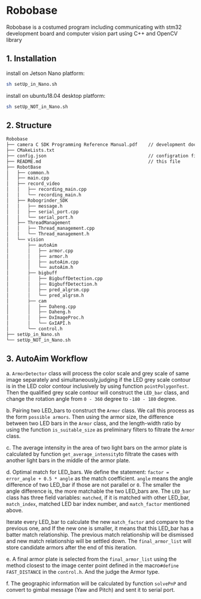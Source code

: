 # Robobase

Robobase is a costumed program including communicating with stm32 development board and computer vision part using C++ and OpenCV library 

## 1. Installation
install on Jetson Nano platform:
```bash
sh setUp_in_Nano.sh
```
install on ubuntu18.04 desktop platform:
```bash
sh setUp_NOT_in_Nano.sh
```

## 2. Structure
```bash
Robobase
├── camera C SDK Programming Reference Manual.pdf    // development document for camera
├── CMakeLists.txt
├── config.json                                      // configration file
├── README.md                                        // this file
├── RobotBase
│   ├── common.h        
│   ├── main.cpp
│   ├── record_video
│   │   ├── recording_main.cpp
│   │   └── recording_main.h
│   ├── Robogrinder_SDK
│   │   ├── message.h
│   │   ├── serial_port.cpp
│   │   └── serial_port.h
│   ├── ThreadManagement
│   │   ├── Thread_management.cpp
│   │   └── Thread_management.h
│   └── vision
│       ├── autoAim
│       │   ├── armor.cpp                 
│       │   ├── armor.h
│       │   ├── autoAim.cpp
│       │   └── autoAim.h
│       ├── bigbuff
│       │   ├── BigbuffDetection.cpp
│       │   ├── BigbuffDetection.h
│       │   ├── pred_algrsm.cpp
│       │   └── pred_algrsm.h
│       ├── cam
│       │   ├── Daheng.cpp
│       │   ├── Daheng.h
│       │   ├── DxImageProc.h
│       │   └── GxIAPI.h
│       └── control.h
├── setUp_in_Nano.sh
└── setUp_NOT_in_Nano.sh
```
## 3. AutoAim Workflow
a. `ArmorDetector` class will process the color scale and grey scale of same image separately and simultaneously,judging if the LED grey scale contour is in the LED color contour inclusively by using function `pointPolygonTest`. Then the qualified grey scale contour will construct the `LED_bar` class, and change the rotation angle from `0 - 360` degree to `-180 - 180` degree.

b. Pairing two LED_bars to construct the `Armor` class. We call this process as the form `possible armors`. Then using the armor size, the difference between two LED bars in the `Armor` class, and the length-width ratio by using the function `is_suitable_size` as preliminary filters to filtrate the `Armor` class.

c. The average intensity in the area of two light bars on the armor plate is calculated by function `get_average_intensity`to filtrate the cases with another light bars in the middle of the armor plate.

d. Optimal match for LED_bars. We define the statement: `factor = error_angle + 0.5 * angle` as the match coefficient. `angle` means the angle difference of two LED_bar if those are not parallel or `0`. The smaller the angle difference is, the more matchable the two LED_bars are. 
The `LED_bar` class has three field variables: `matched`, if it is matched with other LED_bar, `match_index`, matched LED bar index number, and `match_factor` mentioned above.

Iterate every LED_bar to calculate the new `match_factor` and compare to the previous one, and If the new one is smaller, it means that this LED_bar has a batter match relationship. The previous match relationship will be dismissed and new match relationship will be settled down. The `final_armor_list` will store candidate armors after the end of this iteration.

e. A final armor plate is selected from the `final_armor_list` using the method closest to the image center point  defined in the macro`#define FAST_DISTANCE` in the `control.h`. And the judge the Armor type.

f. The geographic information will be calculated by function `solvePnP` and convert to gimbal message (Yaw and Pitch) and sent it to serial port.

